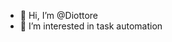 - 👋 Hi, I’m @Diottore
- 👀 I’m interested in task automation

<!---
Diottore/Diottore is a ✨ special ✨ repository because its `README.md` (this file) appears on your GitHub profile.
You can click the Preview link to take a look at your changes.
--->
